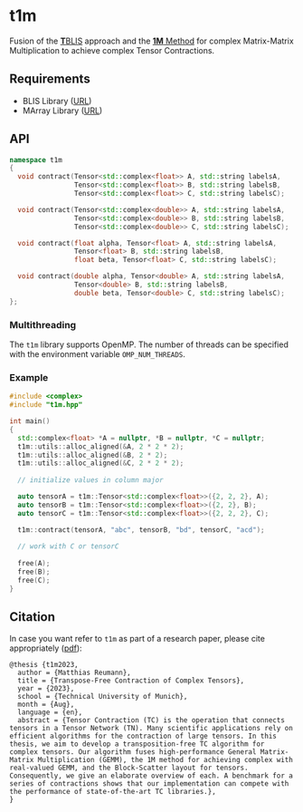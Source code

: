 # t1m

Fusion of the [**T**BLIS](https://github.com/devinamatthews/tblis) approach and the [**1M** Method](https://www.cs.utexas.edu/users/flame/pubs/blis6_toms_rev2.pdf) for complex Matrix-Matrix Multiplication to achieve complex Tensor Contractions. 

## Requirements

- BLIS Library ([URL](https://github.com/flame/blis))
- MArray Library ([URL](https://github.com/devinamatthews/marray))


## API 

```cpp
namespace t1m
{
  void contract(Tensor<std::complex<float>> A, std::string labelsA,
                Tensor<std::complex<float>> B, std::string labelsB,
                Tensor<std::complex<float>> C, std::string labelsC);

  void contract(Tensor<std::complex<double>> A, std::string labelsA,
                Tensor<std::complex<double>> B, std::string labelsB,
                Tensor<std::complex<double>> C, std::string labelsC);

  void contract(float alpha, Tensor<float> A, std::string labelsA,
                Tensor<float> B, std::string labelsB,
                float beta, Tensor<float> C, std::string labelsC);

  void contract(double alpha, Tensor<double> A, std::string labelsA,
                Tensor<double> B, std::string labelsB,
                double beta, Tensor<double> C, std::string labelsC);
};
```

### Multithreading 

The `t1m` library supports OpenMP. The number of threads can be specified with the environment variable `OMP_NUM_THREADS`.

### Example

```cpp
#include <complex>
#include "t1m.hpp"

int main() 
{
  std::complex<float> *A = nullptr, *B = nullptr, *C = nullptr;
  t1m::utils::alloc_aligned(&A, 2 * 2 * 2);
  t1m::utils::alloc_aligned(&B, 2 * 2);
  t1m::utils::alloc_aligned(&C, 2 * 2 * 2);
  
  // initialize values in column major

  auto tensorA = t1m::Tensor<std::complex<float>>({2, 2, 2}, A);
  auto tensorB = t1m::Tensor<std::complex<float>>({2, 2}, B);
  auto tensorC = t1m::Tensor<std::complex<float>>({2, 2, 2}, C);

  t1m::contract(tensorA, "abc", tensorB, "bd", tensorC, "acd");
  
  // work with C or tensorC
  
  free(A);
  free(B);
  free(C);
}
```

## Citation

In case you want refer to `t1m` as part of a research paper, please cite appropriately ([pdf](https://mediatum.ub.tum.de/download/1718165/1718165.pdf)):

```text.bibtex
@thesis {t1m2023,
  author = {Matthias Reumann},
  title = {Transpose-Free Contraction of Complex Tensors},
  year = {2023},
  school = {Technical University of Munich},
  month = {Aug},
  language = {en},
  abstract = {Tensor Contraction (TC) is the operation that connects tensors in a Tensor Network (TN). Many scientific applications rely on efficient algorithms for the contraction of large tensors. In this thesis, we aim to develop a transposition-free TC algorithm for complex tensors. Our algorithm fuses high-performance General Matrix-Matrix Multiplication (GEMM), the 1M method for achieving complex with real-valued GEMM, and the Block-Scatter layout for tensors. Consequently, we give an elaborate overview of each. A benchmark for a series of contractions shows that our implementation can compete with the performance of state-of-the-art TC libraries.},
}
